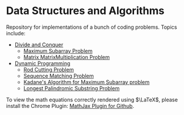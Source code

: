 # Data Structures and Algorithms
Repository for implementations of a bunch of coding problems. Topics include:

- [Divide and Conquer](https://github.com/helloimlixin/Data-Structures-and-Algorithms/tree/master/Divide-and-Conquer)
  - [Maximum Subarray Problem](https://github.com/helloimlixin/Data-Structures-and-Algorithms/tree/master/Divide-and-Conquer/src/Problem1_MaximumSubarray)
  - [Matrix MatrixMultiplication Problem](https://github.com/helloimlixin/Data-Structures-and-Algorithms/tree/master/Divide-and-Conquer/src/Problem2_MatrixMultiplication)
- [Dynamic Programming](https://github.com/helloimlixin/Data-Structures-and-Algorithms/tree/master/Dynamic-Programming)
  - [Rod Cutting Problem](https://github.com/helloimlixin/Data-Structures-and-Algorithms/tree/master/Dynamic-Programming/src/Problem1_RodCutting)
  - [Sequence Matching Problem](https://github.com/helloimlixin/Data-Structures-and-Algorithms/tree/master/Dynamic-Programming/src/Problem2_SequenceMatching)
  - [Kadane's Algorithm for Maximum Subarray problem](https://github.com/helloimlixin/Data-Structures-and-Algorithms/tree/master/Dynamic-Programming/src/Problem3_KadaneAlgorithm)
  - [Longest Palindromic Substring Problem](https://github.com/helloimlixin/Data-Structures-and-Algorithms/tree/master/Dynamic-Programming/src/Problem4_LongestPalindromicSubstring)

To view the math equations correctly rendered using $\LaTeX$, please install the Chrome Plugin: [MathJax Plugin for Github](https://chrome.google.com/webstore/detail/mathjax-plugin-for-github/ioemnmodlmafdkllaclgeombjnmnbima/related).

